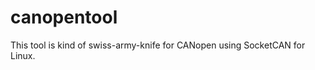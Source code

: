 canopentool
===========

This tool is kind of swiss-army-knife for CANopen using SocketCAN for Linux.
